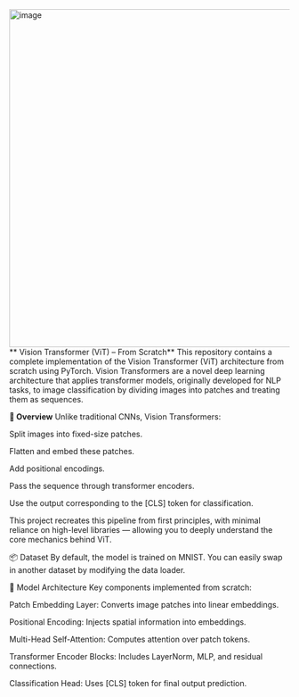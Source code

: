 <img width="1201" height="606" alt="image" src="https://github.com/user-attachments/assets/3dabea7e-0647-4b35-8178-82dbc4876c61" />
** Vision Transformer (ViT) – From Scratch**
This repository contains a complete implementation of the Vision Transformer (ViT) architecture from scratch using PyTorch. Vision Transformers are a novel deep learning architecture that applies transformer models, originally developed for NLP tasks, to image classification by dividing images into patches and treating them as sequences.

**🚀 Overview**
Unlike traditional CNNs, Vision Transformers:

Split images into fixed-size patches.

Flatten and embed these patches.

Add positional encodings.

Pass the sequence through transformer encoders.

Use the output corresponding to the [CLS] token for classification.

This project recreates this pipeline from first principles, with minimal reliance on high-level libraries — allowing you to deeply understand the core mechanics behind ViT.

📦 Dataset
By default, the model is trained on MNIST. You can easily swap in another dataset by modifying the data loader.

🧱 Model Architecture
Key components implemented from scratch:

Patch Embedding Layer: Converts image patches into linear embeddings.

Positional Encoding: Injects spatial information into embeddings.

Multi-Head Self-Attention: Computes attention over patch tokens.

Transformer Encoder Blocks: Includes LayerNorm, MLP, and residual connections.

Classification Head: Uses [CLS] token for final output prediction.
